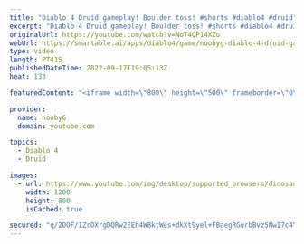 ```yaml
---
title: "Diablo 4 Druid gameplay! Boulder toss! #shorts #diablo4 #druid"
excerpt: "Diablo 4 Druid gameplay! Boulder toss! #shorts #diablo4 #druid Please subscribe for more Diablo 4 and Diablo 3 content!"
originalUrl: https://youtube.com/watch?v=NoT4QP14XZo
webUrl: https://smartable.ai/apps/diablo4/game/noobyg-diablo-4-druid-gameplay-boulder-toss-shorts-diablo4-druid/
type: video
length: PT41S
publishedDateTime: 2022-09-17T19:05:13Z
heat: 133

featuredContent: "<iframe width=\"800\" height=\"500\" frameborder=\"0\" src=\"https://www.youtube.com/embed/NoT4QP14XZo\" allow=\"accelerometer; autoplay; encrypted-media; gyroscope; picture-in-picture\" allowfullscreen></iframe>"

provider:
  name: noobyG
  domain: youtube.com

topics:
  - Diablo 4
  - Druid

images:
  - url: https://www.youtube.com/img/desktop/supported_browsers/dinosaur.png
    width: 1200
    height: 800
    isCached: true

secured: "q/2OOF/IZrOXrgDQRw2EEh4WBktWes+dkXt9yel+FBaegRGurbBvz5NwI7c4YWV+lJwRQbxIuBz4eUC6V3Tn8caRqiN6ZfMRYeLrHqkRIKM48ZRP0zNEgDlVIhCKTf1NFmiuIlxSbUYP3FDvnaPHKtnMOjUl0R5w0fV7yhDB0dsEE0Ce1ymNRKFp0gEceDIktLFaVzATrBk9elDEzlSiLeIbAc5NyR0PyOs8GTAY3WiJBRlV18QtAqRkE3kJuXQbsimsaORQiLyULdCoq8kP/tifQ6XTe61lEDTTrqcQykGONQI8vJFyekeITZIhgLO/vbNK1Bc8Glw+VEnB0VbJL5X4HZxH4goOc3FzmKh+XXrL1qhcz3RTysyQ0u790fmqb5BqYme7Kb40F5E3vvLA3Q==;GYefPANfxIhBcPZXY5hc7Q=="
---
```


